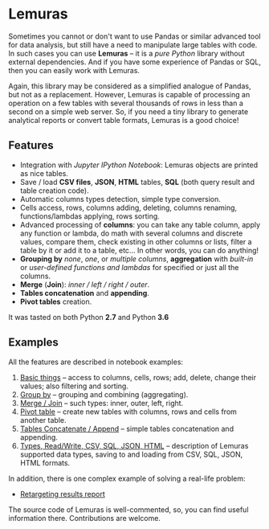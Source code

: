 # Lemuras

Sometimes you cannot or don't want to use Pandas or similar advanced tool for data analysis, but still have a need to manipulate large tables with code. In such cases you can use **Lemuras** – it is a *pure Python* library without external dependencies. And if you have some experience of Pandas or SQL, then you can easily work with Lemuras.

Again, this library may be considered as a simplified analogue of Pandas, but not as a replacement. However, Lemuras is capable of processing an operation on a few tables with several thousands of rows in less than a second on a simple web server. So, if you need a tiny library to generate analytical reports or convert table formats, Lemuras is a good choice!

## Features

- Integration with *Jupyter IPython Notebook*: Lemuras objects are printed as nice tables.
- Save / load **CSV files**, **JSON**, **HTML** tables, **SQL** (both query result and table creation code).
- Automatic columns types detection, simple type conversion.
- Cells access, rows, columns adding, deleting, columns renaming, functions/lambdas applying, rows sorting.
- Advanced processing of **columns**: you can take any table column, apply any function or lambda, do math with several columns and discrete values, compare them, check existing in other columns or lists, filter a table by it or add it to a table, etc... In other words, you can do anything!
- **Grouping by** *none*, *one*, or *multiple columns*, **aggregation** with *built-in* or *user-defined functions and lambdas* for specified or just all the columns.
- **Merge** (**Join**): *inner / left / right / outer*.
- **Tables concatenation** and **appending**.
- **Pivot tables** creation.

It was tasted on both Python **2.7** and Python **3.6**

## Examples

All the features are described in notebook examples:

1. [Basic things](https://github.com/AivanF/Lemuras/blob/master/examples/Example%201%20-%20Basic%20things.ipynb) – access to columns, cells, rows; add, delete, change their values; also filtering and sorting.
1. [Group by](https://github.com/AivanF/Lemuras/blob/master/examples/Example%202%20-%20Group%20By.ipynb) – grouping and combining (aggregating).
1. [Merge / Join](https://github.com/AivanF/Lemuras/blob/master/examples/Example%203%20-%20Merge%20Join.ipynb) – such types: inner, outer, left, right.
1. [Pivot table](https://github.com/AivanF/Lemuras/blob/master/examples/Example%204%20-%20Pivot%20table.ipynb) – create new tables with columns, rows and cells from another table.
1. [Tables Concatenate / Append](https://github.com/AivanF/Lemuras/blob/master/examples/Example%205%20-%20Tables%20Concatenate%20Append.ipynb) – simple tables concatenation and appending.
1. [Types, Read/Write, CSV, SQL, JSON, HTML](https://github.com/AivanF/Lemuras/blob/master/examples/Example%206%20-%20Types%20Read%20Write%20CSV%20SQL%20JSON%20HTML.ipynb) – description of Lemuras supported data types, saving to and loading from CSV, SQL, JSON, HTML formats.

In addition, there is one complex example of solving a real-life problem:

- [Retargeting results report](https://github.com/AivanF/Lemuras/blob/master/examples/Complex%20Example%20-%20Retargeting%20results%20report.ipynb)

The source code of Lemuras is well-commented, so, you can find useful information there. Contributions are welcome.
